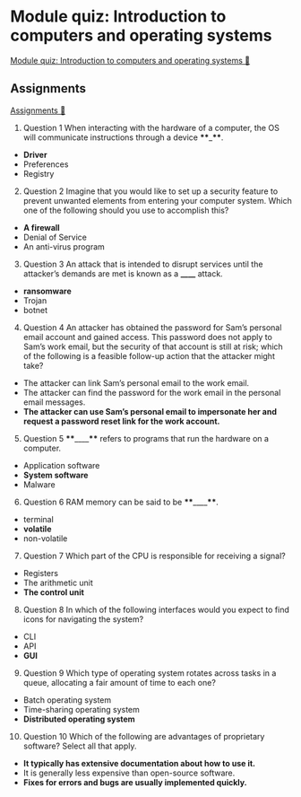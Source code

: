 # Module quiz: Introduction to computers and operating systems

[Module quiz: Introduction to computers and operating systems 🔗](https://www.coursera.org/learn/introduction-to-computers-and-operating-systems-and-security/assignment-submission/HN7X7/module-quiz-introduction-to-computers-and-operating-systems)

## Assignments

[Assignments 🔗](https://www.coursera.org/learn/introduction-to-computers-and-operating-systems-and-security/assignment-submission/HN7X7/module-quiz-introduction-to-computers-and-operating-systems/attempt)

1.  Question 1
    When interacting with the hardware of a computer, the OS will communicate instructions through a device **\*\***\_**\*\***.

- **Driver**
- Preferences
- Registry

2. Question 2
   Imagine that you would like to set up a security feature to prevent unwanted elements from entering your computer system. Which one of the following should you use to accomplish this?

- **A firewall**
- Denial of Service
- An anti-virus program

3. Question 3
   An attack that is intended to disrupt services until the attacker’s demands are met is known as a **\_\_\_\_** attack.

- **ransomware**
- Trojan
- botnet

4. Question 4
   An attacker has obtained the password for Sam’s personal email account and gained access. This password does not apply to Sam’s work email, but the security of that account is still at risk; which of the following is a feasible follow-up action that the attacker might take?

- The attacker can link Sam’s personal email to the work email.
- The attacker can find the password for the work email in the personal email messages.
- **The attacker can use Sam’s personal email to impersonate her and request a password reset link for the work account.**

5. Question 5
   **\*\***\_\_\_\_**\*\*** refers to programs that run the hardware on a computer.

- Application software
- **System software**
- Malware

6. Question 6
   RAM memory can be said to be **\*\***\_\_\_\_**\*\***.

- terminal
- **volatile**
- non-volatile

7. Question 7
   Which part of the CPU is responsible for receiving a signal?

- Registers
- The arithmetic unit
- **The control unit**

8. Question 8
   In which of the following interfaces would you expect to find icons for navigating the system?

- CLI
- API
- **GUI**

9. Question 9
   Which type of operating system rotates across tasks in a queue, allocating a fair amount of time to each one?

- Batch operating system
- Time-sharing operating system
- **Distributed operating system**

10. Question 10
    Which of the following are advantages of proprietary software? Select all that apply.

- **It typically has extensive documentation about how to use it.**
- It is generally less expensive than open-source software.
- **Fixes for errors and bugs are usually implemented quickly.**
